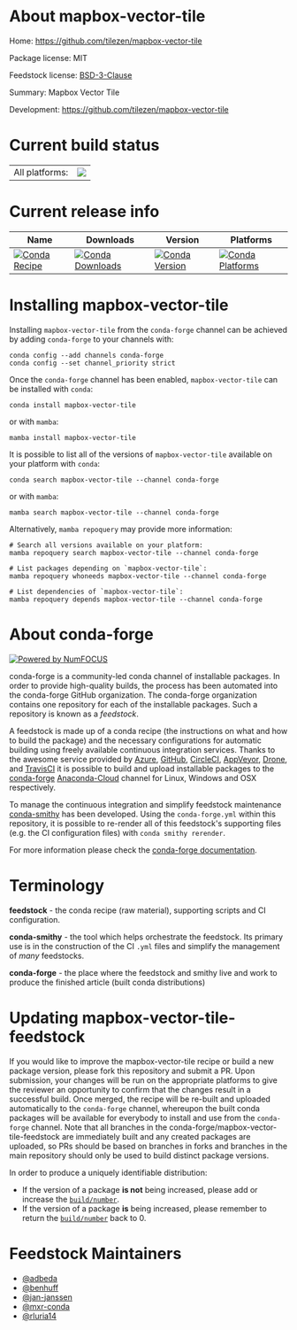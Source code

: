 About mapbox-vector-tile
========================

Home: https://github.com/tilezen/mapbox-vector-tile

Package license: MIT

Feedstock license: [BSD-3-Clause](https://github.com/conda-forge/mapbox-vector-tile-feedstock/blob/main/LICENSE.txt)

Summary: Mapbox Vector Tile

Development: https://github.com/tilezen/mapbox-vector-tile

Current build status
====================


<table><tr><td>All platforms:</td>
    <td>
      <a href="https://dev.azure.com/conda-forge/feedstock-builds/_build/latest?definitionId=7761&branchName=main">
        <img src="https://dev.azure.com/conda-forge/feedstock-builds/_apis/build/status/mapbox-vector-tile-feedstock?branchName=main">
      </a>
    </td>
  </tr>
</table>

Current release info
====================

| Name | Downloads | Version | Platforms |
| --- | --- | --- | --- |
| [![Conda Recipe](https://img.shields.io/badge/recipe-mapbox--vector--tile-green.svg)](https://anaconda.org/conda-forge/mapbox-vector-tile) | [![Conda Downloads](https://img.shields.io/conda/dn/conda-forge/mapbox-vector-tile.svg)](https://anaconda.org/conda-forge/mapbox-vector-tile) | [![Conda Version](https://img.shields.io/conda/vn/conda-forge/mapbox-vector-tile.svg)](https://anaconda.org/conda-forge/mapbox-vector-tile) | [![Conda Platforms](https://img.shields.io/conda/pn/conda-forge/mapbox-vector-tile.svg)](https://anaconda.org/conda-forge/mapbox-vector-tile) |

Installing mapbox-vector-tile
=============================

Installing `mapbox-vector-tile` from the `conda-forge` channel can be achieved by adding `conda-forge` to your channels with:

```
conda config --add channels conda-forge
conda config --set channel_priority strict
```

Once the `conda-forge` channel has been enabled, `mapbox-vector-tile` can be installed with `conda`:

```
conda install mapbox-vector-tile
```

or with `mamba`:

```
mamba install mapbox-vector-tile
```

It is possible to list all of the versions of `mapbox-vector-tile` available on your platform with `conda`:

```
conda search mapbox-vector-tile --channel conda-forge
```

or with `mamba`:

```
mamba search mapbox-vector-tile --channel conda-forge
```

Alternatively, `mamba repoquery` may provide more information:

```
# Search all versions available on your platform:
mamba repoquery search mapbox-vector-tile --channel conda-forge

# List packages depending on `mapbox-vector-tile`:
mamba repoquery whoneeds mapbox-vector-tile --channel conda-forge

# List dependencies of `mapbox-vector-tile`:
mamba repoquery depends mapbox-vector-tile --channel conda-forge
```


About conda-forge
=================

[![Powered by
NumFOCUS](https://img.shields.io/badge/powered%20by-NumFOCUS-orange.svg?style=flat&colorA=E1523D&colorB=007D8A)](https://numfocus.org)

conda-forge is a community-led conda channel of installable packages.
In order to provide high-quality builds, the process has been automated into the
conda-forge GitHub organization. The conda-forge organization contains one repository
for each of the installable packages. Such a repository is known as a *feedstock*.

A feedstock is made up of a conda recipe (the instructions on what and how to build
the package) and the necessary configurations for automatic building using freely
available continuous integration services. Thanks to the awesome service provided by
[Azure](https://azure.microsoft.com/en-us/services/devops/), [GitHub](https://github.com/),
[CircleCI](https://circleci.com/), [AppVeyor](https://www.appveyor.com/),
[Drone](https://cloud.drone.io/welcome), and [TravisCI](https://travis-ci.com/)
it is possible to build and upload installable packages to the
[conda-forge](https://anaconda.org/conda-forge) [Anaconda-Cloud](https://anaconda.org/)
channel for Linux, Windows and OSX respectively.

To manage the continuous integration and simplify feedstock maintenance
[conda-smithy](https://github.com/conda-forge/conda-smithy) has been developed.
Using the ``conda-forge.yml`` within this repository, it is possible to re-render all of
this feedstock's supporting files (e.g. the CI configuration files) with ``conda smithy rerender``.

For more information please check the [conda-forge documentation](https://conda-forge.org/docs/).

Terminology
===========

**feedstock** - the conda recipe (raw material), supporting scripts and CI configuration.

**conda-smithy** - the tool which helps orchestrate the feedstock.
                   Its primary use is in the construction of the CI ``.yml`` files
                   and simplify the management of *many* feedstocks.

**conda-forge** - the place where the feedstock and smithy live and work to
                  produce the finished article (built conda distributions)


Updating mapbox-vector-tile-feedstock
=====================================

If you would like to improve the mapbox-vector-tile recipe or build a new
package version, please fork this repository and submit a PR. Upon submission,
your changes will be run on the appropriate platforms to give the reviewer an
opportunity to confirm that the changes result in a successful build. Once
merged, the recipe will be re-built and uploaded automatically to the
`conda-forge` channel, whereupon the built conda packages will be available for
everybody to install and use from the `conda-forge` channel.
Note that all branches in the conda-forge/mapbox-vector-tile-feedstock are
immediately built and any created packages are uploaded, so PRs should be based
on branches in forks and branches in the main repository should only be used to
build distinct package versions.

In order to produce a uniquely identifiable distribution:
 * If the version of a package **is not** being increased, please add or increase
   the [``build/number``](https://docs.conda.io/projects/conda-build/en/latest/resources/define-metadata.html#build-number-and-string).
 * If the version of a package **is** being increased, please remember to return
   the [``build/number``](https://docs.conda.io/projects/conda-build/en/latest/resources/define-metadata.html#build-number-and-string)
   back to 0.

Feedstock Maintainers
=====================

* [@adbeda](https://github.com/adbeda/)
* [@benhuff](https://github.com/benhuff/)
* [@jan-janssen](https://github.com/jan-janssen/)
* [@mxr-conda](https://github.com/mxr-conda/)
* [@rluria14](https://github.com/rluria14/)


